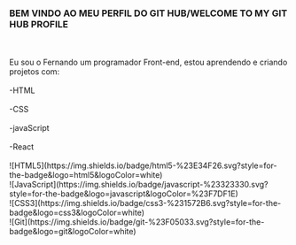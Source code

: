 ### BEM VINDO AO MEU PERFIL DO GIT HUB/WELCOME TO MY GIT HUB PROFILE
<br>
<br>
Eu sou o Fernando um programador Front-end, estou aprendendo e criando projetos com:
<br>
<br>
-HTML
<br>
<br>
-CSS 
<br>
<br>
-javaScript 
<br>
<br>
-React
<br>
<br>
![HTML5](https://img.shields.io/badge/html5-%23E34F26.svg?style=for-the-badge&logo=html5&logoColor=white) 
<br>
![JavaScript](https://img.shields.io/badge/javascript-%23323330.svg?style=for-the-badge&logo=javascript&logoColor=%23F7DF1E)
<br>
![CSS3](https://img.shields.io/badge/css3-%231572B6.svg?style=for-the-badge&logo=css3&logoColor=white)
<br>
![Git](https://img.shields.io/badge/git-%23F05033.svg?style=for-the-badge&logo=git&logoColor=white)
